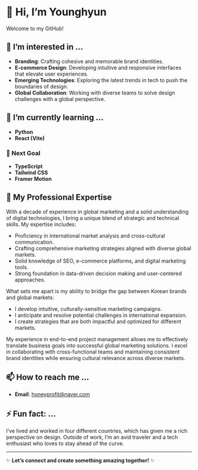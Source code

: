 # 👋 Hi, I’m Younghyun

Welcome to my GitHub!

## 👀 I’m interested in ...
- **Branding**: Crafting cohesive and memorable brand identities.
- **E-commerce Design**: Developing intuitive and responsive interfaces that elevate user experiences.
- **Emerging Technologies**: Exploring the latest trends in tech to push the boundaries of design.
- **Global Collaboration**: Working with diverse teams to solve design challenges with a global perspective.

## 🌱 I’m currently learning ...
- **Python**
- **React (Vite)**

### 🚀 Next Goal
- **TypeScript**
- **Tailwind CSS**
- **Framer Motion**

## 💼 My Professional Expertise
With a decade of experience in global marketing and a solid understanding of digital technologies, I bring a unique blend of strategic and technical skills. My expertise includes:

- Proficiency in international market analysis and cross-cultural communication.
- Crafting comprehensive marketing strategies aligned with diverse global markets.
- Solid knowledge of SEO, e-commerce platforms, and digital marketing tools.
- Strong foundation in data-driven decision making and user-centered approaches.

What sets me apart is my ability to bridge the gap between Korean brands and global markets:

- I develop intuitive, culturally-sensitive marketing campaigns.
- I anticipate and resolve potential challenges in international expansion.
- I create strategies that are both impactful and optimized for different markets.

My experience in end-to-end project management allows me to effectively translate business goals into successful global marketing solutions. I excel in collaborating with cross-functional teams and maintaining consistent brand identities while ensuring cultural relevance across diverse markets.

## 📫 How to reach me ...
- **Email**: honeyprofit@naver.com

## ⚡ Fun fact: ...
I’ve lived and worked in four different countries, which has given me a rich perspective on design. Outside of work, I’m an avid traveler and a tech enthusiast who loves to stay ahead of the curve.

---

✨ **Let’s connect and create something amazing together!** ✨
